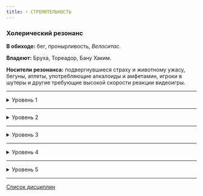 ```yaml
---
title: ⚡ СТРЕМИТЕЛЬНОСТЬ
---
```

### Холерический резонанс

**В обиходе:** бег, пронырливость, *Велоситас*.

**Владеют:** Бруха, Тореадор, Бану Хаким.

**Носители резонанса:** подвергнувшиеся страху и животному ужасу, бегуны, атлеты, употребляющие алкалоиды и амфетамин, игроки в шутеры и другие требующие высокой скорости реакции видеоигры.

___

<details>
<summary>Уровень 1</summary>

### ● Кошачья ловкость

=
- **Стоимость**: —
- **Дайспул**: —
- **Система**: Вампир автоматически проходит все проверки *Ловкости* или *Атлетики*, связанные с удержанием равновесия, шагом и бегом по лестницам, натянутым тросам и т. д., если они способны выдержать его вес.
- **Длительность**: Пассивно

___

### ● Быстрые рефлексы

- **Стоимость**: —
- **Дайспул**: —
- **Система**: у вампира нет штрафа к защите при отсутствии укрытия во время уворота от летящих в него стрел или пуль. В свой ход во время боя вампир может бесплатно выполнить одно минорное действие (стоимостью в **2** дайса).
- **Длительность**: Пассивно
</details>

___

<details>
<summary>Уровень 2</summary>

### ●● Ускорение 🍷

- **Стоимость**: 1 пробуждение крови
- **Дайспул**: —
- **Система**: Уровень *Стремительности* добавляется ко всем небоевым проверкам *Ловкости*. Раз в ход вампир может добавить свой уровень *Стремительности* к броску защиты *Ловкость* + *Атлетика*.
- **Длительность**: 1 сцена

</details>

___

<details>
<summary>Уровень 3</summary>

### ●●● Рывок 🍷

- **Стоимость**: 1 пробуждение крови
- **Дайспул**: *Ловкость* + *Атлетика*
- **Система**: Вампир перемещается по прямой линии на расстояние до **50 метров**, сохраняя при этом способность атаковать или выполнить действие в этот же ход (если на пути есть препятствия, необходимо выполнить соответствующую проверку). Считается, что на начало хода этот вампир уже находится в ближнем бою.
- **Длительность**: 1 ход

___

### ●●● Преодоление 🍷

- **Стоимость**: 1 пробуждение крови
- **Дайспул**: *Ловкость* + *Атлетика*
- **Система**: Вампир выполняет проверку с диапазоном сложности от **3** (для ровной поверхности с трением) до **6** (для гладкой, вертикальной поверхности либо воды). Каждый сдвиг на успехе указывает на расстояние, которое вампир пробегает с огромной скоростью (**0** сдвигов — для близкой цели, **1** — на одну дальше и т. д.). Переместиться больше чем на 30 этажей вверх или на 60 метров по воде невозможно.
- **Длительность**: 1 ход

</details>

___

<details>
<summary>Уровень 4</summary>

### ●●●● Глоток устремления 🍷

- **Стоимость**: 1 пробуждение крови
- **Дайспул**: —
- **Система**: Поглощение 1 единицы крови из вампира с активированной силой позволяет временно получить половину *Стремительности* вампира, округленную вниз. Выпивший кровь приобретает те же способности, что и вампир-донор, ограничиваясь уровнем полученной *Стремительности*.
- **Длительность**: Одна ночь для гулей, до следующей кормёжки или до *Голода 5* для вампиров

___

### ●●●● Несбиваемый прицел 🍷 (👁‍🗨 ●●)

- **Стоимость**: 1 пробуждение крови
- **Дайспул**: —
- **Система**: При использовании перед стрелковой атакой цель не может защититься или уклониться — бросок выполняется против статической сложности **1**. Цель со **Стремительностью 5** может отменить эту способность, выполнив 1 пробуждение крови.
- **Длительность**: 1 атака
</details>

___

<details>
<summary>Уровень 5</summary>

### ●●●●● Молниеносный удар 🍷

- **Стоимость**: 1 пробуждение крови
- **Дайспул**: —
- **Система**: При использовании перед атакой руками или холодным оружием цель не может защититься или уклониться — бросок выполняется против статической сложности **1**. Цель со **Стремительностью 5** может отменить эту способность, выполнив 1 пробуждение крови.
- **Длительность**: 1 атака

___

### ●●●●● Быстрее времени 🍷

- **Стоимость**: 1 пробуждение крови
- **Дайспул**: —
- **Система**: Игрок может попытаться *предупредить* нарратив, сделав ретроспективную заявку для своего персонажа (обойти почти успешную засаду, успеть пробежать в почти захлопнувшуюся дверь, избежать взрыва), способную уложиться в несколько секунд. Рассказчик может потребовать выполнить какой-либо проверку.
- **Длительность**: примерно 1 действие
</details>

___

[Список дисциплин](index.md)
